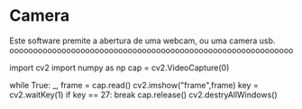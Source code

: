 # Camera
Este software premite a abertura de uma webcam, ou uma camera usb.
oooooooooooooooooooooooooooooooooooooooooooooooooooooooooooo

import cv2
import numpy as np
cap = cv2.VideoCapture(0)

while True:
   _, frame = cap.read()
   cv2.imshow("frame",frame)
   key = cv2.waitKey(1)
   if key == 27:
    break
cap.release()
cv2.destryAllWindows()